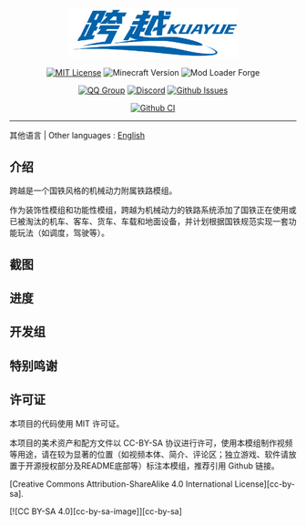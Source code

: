 <div style="text-align: center; padding-top:30px;padding-bottom: 0;" align="center">
<img alt="logo.png" src="assets/logo.png" style="width: 300px"/>
</div>

<div style="text-align: center;"  align="center">

[![MIT License](https://img.shields.io/badge/License-MIT-blue)](./LICENSE)
![Minecraft Version](https://img.shields.io/badge/Minecraft%20版本-1.19.2%7C1.20.1-success)
![Mod Loader Forge](https://img.shields.io/badge/Loader-Forge-red)

<!---
WIP, When the mod is released, please uncomment the following lines
![Modrinth Downloads](https://img.shields.io/modrinth/dt/[Modrinth MODID]?logo=modrinth&label=Modrinth%20%E4%B8%8B%E8%BD%BD%E9%87%8F)
![CurseForge Downloads](https://img.shields.io/curseforge/dt/[CurseForge MODID]?logo=curseforge&label=CurseForge%20%E4%B8%8B%E8%BD%BD%E9%87%8F&color=orange)
-->

[![QQ Group](https://img.shields.io/badge/%E4%BA%A4%E6%B5%81%E7%BE%A4-QQ-blue?logo=qq)](https://jq.qq.com/?_wv=1027\&k=CYUl0h1L)
[![Discord](https://img.shields.io/badge/%E4%BA%A4%E6%B5%81%E7%A4%BE%E5%8C%BA-Discord-blue?logo=discord&color=darkblue)](https://discord.gg/dBvjerpsSy)
[![Github Issues](https://img.shields.io/github/issues/KuaYueTeam/NeoKuaYue?label=Issues)](https://github.com/KuaYueTeam/NeoKuayue/issues)


[![Github CI](https://img.shields.io/github/actions/workflow/status/KuaYueTeam/NeoKuaYue/gradle.yml?label=Github%20Action&logo=githubactions)](https://github.com/KuaYueTeam/NeoKuayue/actions)

<hr/>

</div>

其他语言 | Other languages : <a href="README.en.md">English</a>

## 介绍

跨越是一个国铁风格的机械动力附属铁路模组。

作为装饰性模组和功能性模组，跨越为机械动力的铁路系统添加了国铁正在使用或已被淘汰的机车、客车、货车、车载和地面设备，并计划根据国铁规范实现一套功能玩法（如调度，驾驶等）。

## 截图

## 进度

## 开发组

## 特别鸣谢

## 许可证

本项目的代码使用 MIT 许可证。

本项目的美术资产和配方文件以 CC-BY-SA 协议进行许可，使用本模组制作视频等用途，请在较为显著的位置（如视频本体、简介、评论区；独立游戏、软件请放置于开源授权部分及README底部等）标注本模组，推荐引用 Github 链接。

[Creative Commons Attribution-ShareAlike 4.0 International License][cc-by-sa].

[![CC BY-SA 4.0][cc-by-sa-image]][cc-by-sa]
